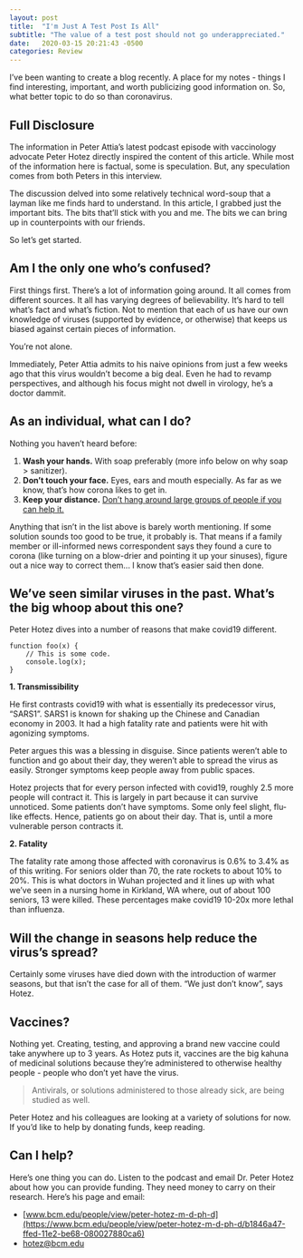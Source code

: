 ```yaml
---
layout: post
title:  "I'm Just A Test Post Is All"
subtitle: "The value of a test post should not go underappreciated."
date:   2020-03-15 20:21:43 -0500
categories: Review
---
```


I’ve been wanting to create a blog recently. A place for my notes - things I find interesting, important, and worth publicizing good information on. So, what better topic to do so than coronavirus.

## Full Disclosure

The information in Peter Attia’s latest podcast episode with vaccinology advocate Peter Hotez directly inspired the content of this article. While most of the information here is factual, some is speculation. But, any speculation comes from both Peters in this interview.

The discussion delved into some relatively technical word-soup that a layman like me finds hard to understand. In this article, I grabbed just the important bits. The bits that’ll stick with you and me. The bits we can bring up in counterpoints with our friends.

So let’s get started.

## Am I the only one who’s confused?

First things first. There’s a lot of information going around. It all comes from different sources. It all has varying degrees of believability. It’s hard to tell what’s fact and what’s fiction. Not to mention that each of us have our own knowledge of viruses (supported by evidence, or otherwise) that keeps us biased against certain pieces of information.

You’re not alone.

Immediately, Peter Attia admits to his naive opinions from just a few weeks ago that this virus wouldn’t become a big deal. Even he had to revamp perspectives, and although his focus might not dwell in virology, he’s a doctor dammit.

## As an individual, what can I do?

Nothing you haven’t heard before:

1. **Wash your hands.** With soap preferably (more info below on why soap > sanitizer).
2. **Don’t touch your face.** Eyes, ears and mouth especially. As far as we know, that’s how corona likes to get in.
3. **Keep your distance.** [Don’t hang around large groups of people if you can help it.](https://www.washingtonpost.com/graphics/2020/world/corona-simulator/)

Anything that isn’t in the list above is barely worth mentioning. If some solution sounds too good to be true, it probably is. That means if a family member or ill-informed news correspondent says they found a cure to corona (like turning on a blow-drier and pointing it up your sinuses), figure out a nice way to correct them... I know that’s easier said then done.

## We’ve seen similar viruses in the past. What’s the big whoop about this one?

Peter Hotez dives into a number of reasons that make covid19 different.

    function foo(x) {
        // This is some code.
        console.log(x);
    }

**1. Transmissibility**

He first contrasts covid19 with what is essentially its predecessor virus, “SARS1”. SARS1 is known for shaking up the Chinese and Canadian economy in 2003. It had a high fatality rate and patients were hit with agonizing symptoms.

Peter argues this was a blessing in disguise. Since patients weren’t able to function and go about their day, they weren’t able to spread the virus as easily. Stronger symptoms keep people away from public spaces.

Hotez projects that for every person infected with covid19, roughly 2.5 more people will contract it. This is largely in part because it can survive unnoticed. Some patients don’t have symptoms. Some only feel slight, flu-like effects. Hence, patients go on about their day. That is, until a more vulnerable person contracts it.

**2. Fatality**

The fatality rate among those affected with coronavirus is 0.6% to 3.4% as of this writing. For seniors older than 70, the rate rockets to about 10% to 20%. This is what doctors in Wuhan projected and it lines up with what we’ve seen in a nursing home in Kirkland, WA where, out of about 100 seniors, 13 were killed. These percentages make covid19 10-20x more lethal than influenza.

## Will the change in seasons help reduce the virus’s spread?

Certainly some viruses have died down with the introduction of warmer seasons, but that isn’t the case for all of them. “We just don’t know”, says Hotez.

## Vaccines?

Nothing yet. Creating, testing, and approving a brand new vaccine could take anywhere up to 3 years. As Hotez puts it, vaccines are the big kahuna of medicinal solutions because they’re administered to otherwise healthy people - people who don’t yet have the virus.

> Antivirals, or solutions administered to those already sick, are being studied as well.

Peter Hotez and his colleagues are looking at a variety of solutions for now. If you’d like to help by donating funds, keep reading.

## Can I help?

Here’s one thing you can do. Listen to the podcast and email Dr. Peter Hotez about how you can provide funding. They need money to carry on their research. Here’s his page and email:
- [www.bcm.edu/people/view/peter-hotez-m-d-ph-d](https://www.bcm.edu/people/view/peter-hotez-m-d-ph-d/b1846a47-ffed-11e2-be68-080027880ca6)
- hotez@bcm.edu